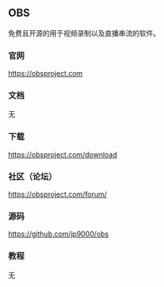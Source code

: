 ## OBS
免费且开源的用于视频录制以及直播串流的软件。

### 官网
https://obsproject.com

### 文档
无

### 下载
https://obsproject.com/download

### 社区（论坛）
https://obsproject.com/forum/

### 源码
https://github.com/jp9000/obs

### 教程
无






















